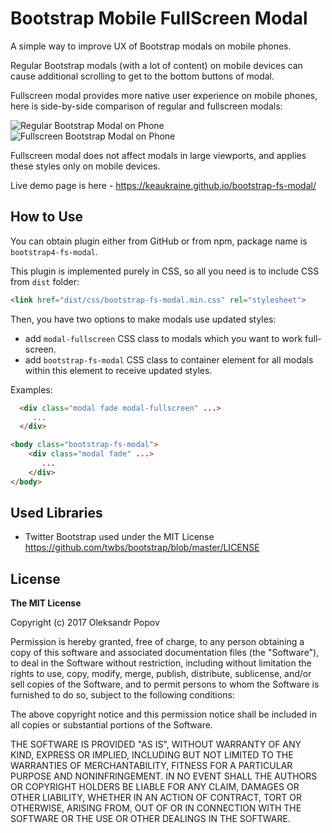 # Bootstrap Mobile FullScreen Modal
A simple way to improve UX of Bootstrap modals on mobile phones.

Regular Bootstrap modals (with a lot of content) on mobile devices can cause additional scrolling to get to the bottom buttons of modal.

Fullscreen modal provides more native user experience on mobile phones, here is side-by-side comparison of regular and fullscreen modals:

![Regular Bootstrap Modal on Phone](http://i.imgur.com/Calp2Rb.gif)
![Fullscreen Bootstrap Modal on Phone](http://i.imgur.com/uIWVS1Q.gif)

Fullscreen modal does not affect modals in large viewports, and applies these styles only on mobile devices.

Live demo page is here - https://keaukraine.github.io/bootstrap-fs-modal/

## How to Use

You can obtain plugin either from GitHub or from npm, package name is `bootstrap4-fs-modal`.

This plugin is implemented purely in CSS, so all you need is to include CSS from `dist` folder:

```html
<link href="dist/css/bootstrap-fs-modal.min.css" rel="stylesheet">
```

Then, you have two options to make modals use updated styles:
 * add `modal-fullscreen` CSS class to modals which you want to work full-screen.
 * add `bootstrap-fs-modal` CSS class to container element for all modals within this element to receive updated styles.

Examples:

```html
  <div class="modal fade modal-fullscreen" ...>
     ...
  </div>
```

```html
<body class="bootstrap-fs-modal">
    <div class="modal fade" ...>
       ...
    </div>
</body>
```


## Used Libraries
* Twitter Bootstrap used under the MIT License https://github.com/twbs/bootstrap/blob/master/LICENSE

## License

**The MIT License**

Copyright (c) 2017 Oleksandr Popov

Permission is hereby granted, free of charge, to any person obtaining a copy of this software and associated documentation files (the "Software"), to deal in the Software without restriction, including without limitation the rights to use, copy, modify, merge, publish, distribute, sublicense, and/or sell copies of the Software, and to permit persons to whom the Software is furnished to do so, subject to the following conditions:

The above copyright notice and this permission notice shall be included in all copies or substantial portions of the Software.

THE SOFTWARE IS PROVIDED "AS IS", WITHOUT WARRANTY OF ANY KIND, EXPRESS OR IMPLIED, INCLUDING BUT NOT LIMITED TO THE WARRANTIES OF MERCHANTABILITY, FITNESS FOR A PARTICULAR PURPOSE AND NONINFRINGEMENT. IN NO EVENT SHALL THE AUTHORS OR COPYRIGHT HOLDERS BE LIABLE FOR ANY CLAIM, DAMAGES OR OTHER LIABILITY, WHETHER IN AN ACTION OF CONTRACT, TORT OR OTHERWISE, ARISING FROM, OUT OF OR IN CONNECTION WITH THE SOFTWARE OR THE USE OR OTHER DEALINGS IN THE SOFTWARE.
